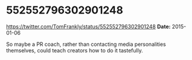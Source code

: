 # 552552796302901248
https://twitter.com/TomFrankly/status/552552796302901248
**Date:** 2015-01-06

So maybe a PR coach, rather than contacting media personalities themselves, could teach creators how to do it tastefully.
